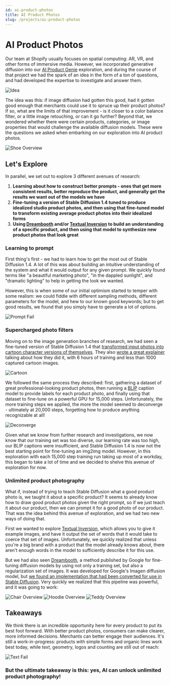 ```yaml
---
id: ai-product-photos
title: AI Product Photos
slug: /projects/ai-product-photos
---
```


# AI Product Photos

Our team at Shopify usually focuses on spatial computing: AR, VR, and other forms of immersive media. However, we incorporated generative diffusion into our [AI Product Genie](./04-ai-product-genie.md) exploration, and during the course of that project we had the spark of an idea in the form of a ton of questions, and had developed the expertise to investigate and answer them.

![Idea](/img/ai-product-photos/idea.png)

The idea was this: if image diffusion had gotten this good, had it gotten good enough that merchants could use it to spruce up their product photos? If so, what are the limits of that improvement - is it closer to a color balance filter, or a little image retouching, or can it go further? Beyond that, we wondered whether there were certain products, categories, or image properties that would challenge the available diffusion models. These were the questions we asked when embarking on our exploration into AI product photos.

![Shoe Overview](/img/ai-product-photos/Shoe-overview.png)

## Let's Explore

In parallel, we set out to explore 3 different avenues of research:

1. **Learning about how to construct better prompts - ones that get more consistent results, better reproduce the product, and generally get the results we want out of the models we have**
1. **Fine-tuning a version of Stable Diffusion 1.4 tuned to produce idealized studio product photos, and then using that fine-tuned model to transform existing average product photos into their idealized forms**
1. **Using [Dreambooth](https://dreambooth.github.io/) and/or [Textual Inversion](https://textual-inversion.github.io/) to build an understanding of a specific product, and then using that model to synthesize new product photos that look great**

### Learning to prompt

First thing's first - we had to learn how to get the most out of Stable Diffusion 1.4. A lot of this was about building an intuitive understanding of the system and what it would output for any given prompt. We quickly found terms like "a beautiful marketing photo", "in the dappled sunlight", and "dramatic lighting" to help in getting the look we wanted.

However, this is when some of our initial optimism started to temper with some realism: we could fiddle with different sampling methods, different parameters for the model, and hew to our known good keywords; but to get good results, we found that you simply have to generate a lot of options.

![Prompt Fail](/img/ai-product-photos/promptfail.png)

### Supercharged photo filters

Moving on to the image generation branches of research, we had seen a fine-tuned version of Stable Diffusion 1.4 that [transformed input photos into cartoon character versions of themselves](https://huggingface.co/justinpinkney/pokemon-stable-diffusion). They also [wrote a great explainer](https://github.com/LambdaLabsML/examples/tree/main/stable-diffusion-finetuning) talking about how they did it, with 6 hours of training and less than 1000 captured cartoon images.

![Cartoon](/img/ai-product-photos/cartoon.png)

We followed the same process they described: first, gathering a dataset of great professional-looking product photos, then running a [BLIP](https://arxiv.org/abs/2201.12086) caption model to provide labels for each product photo, and finally using that dataset to fine-tune on a powerful GPU for 15,000 steps. Unfortunately, the more training steps we applied, the more the model seemed to deconverge - ultimately at 20,000 steps, forgetting how to produce anything recognizable at all!

![Deconverge](/img/ai-product-photos/deconverge.png)

Given what we know from further research and investigations, we now know that our training set was too diverse, our learning rate was too high, our BLIP captions were insufficient, and Stable Diffusion 1.4 is now not the best starting point for fine-tuning an img2img model. However, in this exploration with each 15,000 step training run taking up most of a workday, this began to take a lot of time and we decided to shelve this avenue of exploration for now.

### Unlimited product photography

What if, instead of trying to teach Stable Diffusion what a good product photo is, we taught it about a specific product? It seems to already know how to draw good product photos given the right prompt, so if we just teach it about our product, then we can prompt it for a good photo of our product. That was the idea behind this avenue of exploration, and we had two new ways of doing that.

First we wanted to explore [Textual Inversion](https://textual-inversion.github.io/), which allows you to give it example images, and have it output the set of words that it would take to coerce that set of images. Unfortunately, we quickly realized that unless you're a big brand with a product that the model already knows about, there aren't enough words in the model to sufficiently describe it for this use.

But we had also seen [Dreambooth](https://dreambooth.github.io/), a method published by Google for fine-tuning diffusion models by using not only a training set, but also a regularization set of images. It was developed for Google's Imagen diffusion model, but [we found an implementation that had been converted for use in Stable Diffusion](https://github.com/XavierXiao/Dreambooth-Stable-Diffusion). Very quickly we realized that this pipeline was powerful, and it was going to work:

![Chair Overview](/img/ai-product-photos/Chair-overview.png)
![Hoodie Overview](/img/ai-product-photos/Hoodie-overview.png)
![Teddy Overview](/img/ai-product-photos/Teddy-overview.png)

## Takeaways

We think there is an incredible opportunity here for every product to put its best foot forward. With better product photos, consumers can make clearer, more informed decisions. Merchants can better engage their audiences. It's still a work-in-progress: products with simple forms and organic lines work best today, while text, geometry, logos and counting are still out of reach:

![Text Fail](/img/ai-product-photos/textfail.png)

### But the ultimate takeaway is this: yes, AI can unlock unlimited product photography!